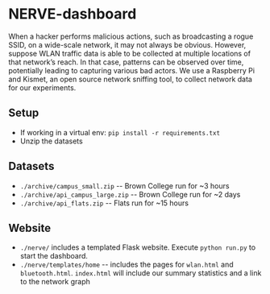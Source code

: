 # NERVE-dashboard
When a hacker performs malicious actions, such as broadcasting a rogue SSID, on a wide-scale network, it may not always be obvious. However, suppose WLAN traffic data is able to be collected at multiple locations of that network’s reach. In that case, patterns can be observed over time, potentially leading to capturing various bad actors. We use a Raspberry Pi and Kismet, an open source network sniffing tool, to collect network data for our experiments.

## Setup
- If working in a virtual env: `pip install -r requirements.txt`
- Unzip the datasets

## Datasets
- `./archive/campus_small.zip` -- Brown College run for ~3 hours
- `./archive/api_campus_large.zip` -- Brown College run for ~2 days 
- `./archive/api_flats.zip` -- Flats run for ~15 hours

## Website
- `./nerve/` includes a templated Flask website. Execute `python run.py` to start the dashboard.
- `./nerve/templates/home` -- includes the pages for `wlan.html` and `bluetooth.html`. `index.html` will include our summary statistics and a link to the network graph
